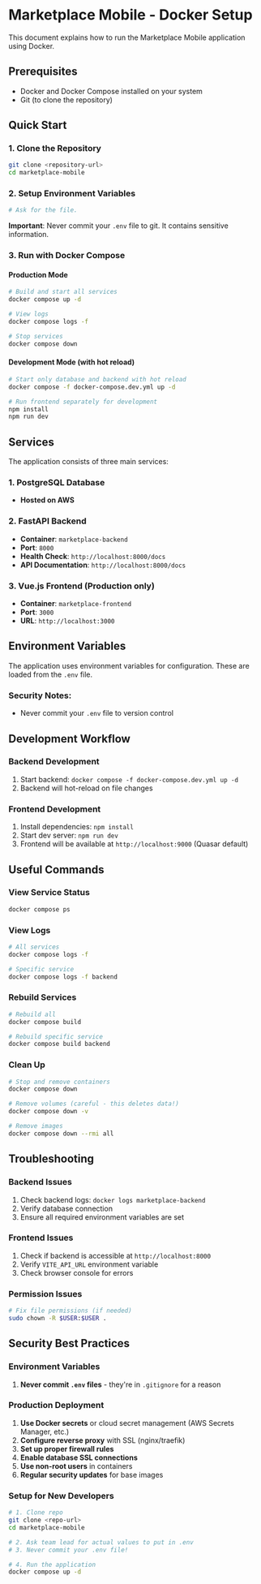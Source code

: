 # Marketplace Mobile - Docker Setup

This document explains how to run the Marketplace Mobile application using Docker.

## Prerequisites

- Docker and Docker Compose installed on your system
- Git (to clone the repository)

## Quick Start

### 1. Clone the Repository
```bash
git clone <repository-url>
cd marketplace-mobile
```

### 2. Setup Environment Variables
```bash
# Ask for the file.
```

**Important**: Never commit your `.env` file to git. It contains sensitive information.

### 3. Run with Docker Compose

#### Production Mode
```bash
# Build and start all services
docker compose up -d

# View logs
docker compose logs -f

# Stop services
docker compose down
```

#### Development Mode (with hot reload)
```bash
# Start only database and backend with hot reload
docker compose -f docker-compose.dev.yml up -d

# Run frontend separately for development
npm install
npm run dev
```

## Services

The application consists of three main services:

### 1. PostgreSQL Database
- **Hosted on AWS**

### 2. FastAPI Backend
- **Container**: `marketplace-backend`
- **Port**: `8000`
- **Health Check**: `http://localhost:8000/docs`
- **API Documentation**: `http://localhost:8000/docs`

### 3. Vue.js Frontend (Production only)
- **Container**: `marketplace-frontend`
- **Port**: `3000`
- **URL**: `http://localhost:3000`

## Environment Variables

The application uses environment variables for configuration. These are loaded from the `.env` file.

### Security Notes:
- Never commit your `.env` file to version control

## Development Workflow

### Backend Development
1. Start backend: `docker compose -f docker-compose.dev.yml up -d`
2. Backend will hot-reload on file changes

### Frontend Development
1. Install dependencies: `npm install`
2. Start dev server: `npm run dev`
3. Frontend will be available at `http://localhost:9000` (Quasar default)

## Useful Commands

### View Service Status
```bash
docker compose ps
```

### View Logs
```bash
# All services
docker compose logs -f

# Specific service
docker compose logs -f backend
```

### Rebuild Services
```bash
# Rebuild all
docker compose build

# Rebuild specific service
docker compose build backend
```

### Clean Up
```bash
# Stop and remove containers
docker compose down

# Remove volumes (careful - this deletes data!)
docker compose down -v

# Remove images
docker compose down --rmi all
```

## Troubleshooting

### Backend Issues
1. Check backend logs: `docker logs marketplace-backend`
2. Verify database connection
3. Ensure all required environment variables are set

### Frontend Issues
1. Check if backend is accessible at `http://localhost:8000`
2. Verify `VITE_API_URL` environment variable
3. Check browser console for errors

### Permission Issues
```bash
# Fix file permissions (if needed)
sudo chown -R $USER:$USER .
```

## Security Best Practices

### Environment Variables
1. **Never commit `.env` files** - they're in `.gitignore` for a reason

### Production Deployment
1. **Use Docker secrets** or cloud secret management (AWS Secrets Manager, etc.)
2. **Configure reverse proxy** with SSL (nginx/traefik)
3. **Set up proper firewall rules**
4. **Enable database SSL connections**
5. **Use non-root users** in containers
6. **Regular security updates** for base images

### Setup for New Developers
```bash
# 1. Clone repo
git clone <repo-url>
cd marketplace-mobile

# 2. Ask team lead for actual values to put in .env
# 3. Never commit your .env file!

# 4. Run the application
docker compose up -d
```

